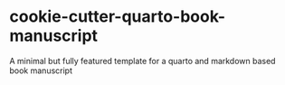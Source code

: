 # cookie-cutter-quarto-book-manuscript
A minimal but fully featured template for a quarto and markdown based book manuscript
